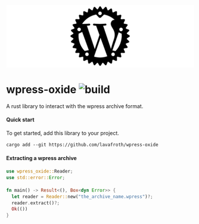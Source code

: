 ![](assets/wpress-oxide.png)

# wpress-oxide ![build](https://github.com/lavafroth/wpress-oxide/actions/workflows/rust.yml/badge.svg)

A rust library to interact with the wpress archive format.

#### Quick start

To get started, add this library to your project.

```
cargo add --git https://github.com/lavafroth/wpress-oxide
```

#### Extracting a wpress archive

```rust
use wpress_oxide::Reader;
use std::error::Error;

fn main() -> Result<(), Box<dyn Error>> {
  let reader = Reader::new("the_archive_name.wpress")?;
  reader.extract()?;
  Ok(())
}
```
